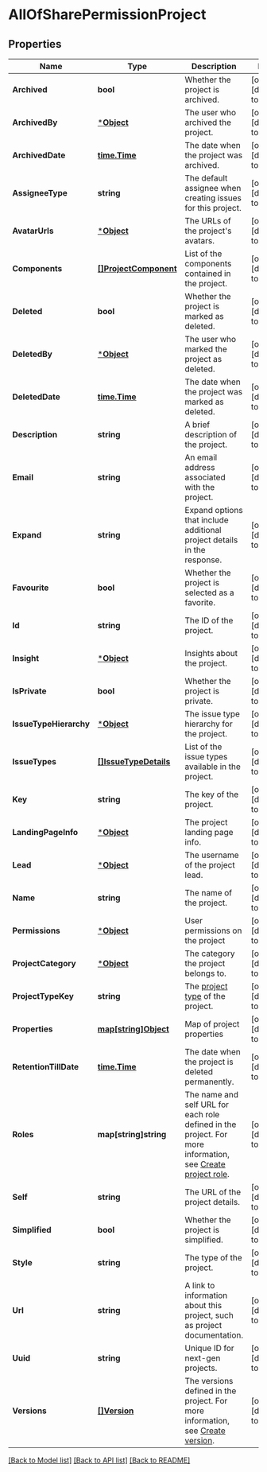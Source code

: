 # AllOfSharePermissionProject

## Properties
Name | Type | Description | Notes
------------ | ------------- | ------------- | -------------
**Archived** | **bool** | Whether the project is archived. | [optional] [default to null]
**ArchivedBy** | [***Object**](.md) | The user who archived the project. | [optional] [default to null]
**ArchivedDate** | [**time.Time**](time.Time.md) | The date when the project was archived. | [optional] [default to null]
**AssigneeType** | **string** | The default assignee when creating issues for this project. | [optional] [default to null]
**AvatarUrls** | [***Object**](.md) | The URLs of the project&#x27;s avatars. | [optional] [default to null]
**Components** | [**[]ProjectComponent**](ProjectComponent.md) | List of the components contained in the project. | [optional] [default to null]
**Deleted** | **bool** | Whether the project is marked as deleted. | [optional] [default to null]
**DeletedBy** | [***Object**](.md) | The user who marked the project as deleted. | [optional] [default to null]
**DeletedDate** | [**time.Time**](time.Time.md) | The date when the project was marked as deleted. | [optional] [default to null]
**Description** | **string** | A brief description of the project. | [optional] [default to null]
**Email** | **string** | An email address associated with the project. | [optional] [default to null]
**Expand** | **string** | Expand options that include additional project details in the response. | [optional] [default to null]
**Favourite** | **bool** | Whether the project is selected as a favorite. | [optional] [default to null]
**Id** | **string** | The ID of the project. | [optional] [default to null]
**Insight** | [***Object**](.md) | Insights about the project. | [optional] [default to null]
**IsPrivate** | **bool** | Whether the project is private. | [optional] [default to null]
**IssueTypeHierarchy** | [***Object**](.md) | The issue type hierarchy for the project. | [optional] [default to null]
**IssueTypes** | [**[]IssueTypeDetails**](IssueTypeDetails.md) | List of the issue types available in the project. | [optional] [default to null]
**Key** | **string** | The key of the project. | [optional] [default to null]
**LandingPageInfo** | [***Object**](.md) | The project landing page info. | [optional] [default to null]
**Lead** | [***Object**](.md) | The username of the project lead. | [optional] [default to null]
**Name** | **string** | The name of the project. | [optional] [default to null]
**Permissions** | [***Object**](.md) | User permissions on the project | [optional] [default to null]
**ProjectCategory** | [***Object**](.md) | The category the project belongs to. | [optional] [default to null]
**ProjectTypeKey** | **string** | The [project type](https://confluence.atlassian.com/x/GwiiLQ#Jiraapplicationsoverview-Productfeaturesandprojecttypes) of the project. | [optional] [default to null]
**Properties** | [**map[string]Object**](.md) | Map of project properties | [optional] [default to null]
**RetentionTillDate** | [**time.Time**](time.Time.md) | The date when the project is deleted permanently. | [optional] [default to null]
**Roles** | **map[string]string** | The name and self URL for each role defined in the project. For more information, see [Create project role](#api-rest-api-3-role-post). | [optional] [default to null]
**Self** | **string** | The URL of the project details. | [optional] [default to null]
**Simplified** | **bool** | Whether the project is simplified. | [optional] [default to null]
**Style** | **string** | The type of the project. | [optional] [default to null]
**Url** | **string** | A link to information about this project, such as project documentation. | [optional] [default to null]
**Uuid** | **string** | Unique ID for next-gen projects. | [optional] [default to null]
**Versions** | [**[]Version**](Version.md) | The versions defined in the project. For more information, see [Create version](#api-rest-api-3-version-post). | [optional] [default to null]

[[Back to Model list]](../README.md#documentation-for-models) [[Back to API list]](../README.md#documentation-for-api-endpoints) [[Back to README]](../README.md)

